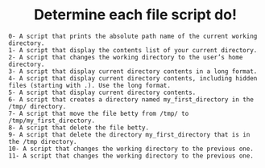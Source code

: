 
<h1 align="center">Determine each file script do!</h1>

	0- A script that prints the absolute path name of the current working directory. 
	1- A script that display the contents list of your current directory.
	2- A script that changes the working directory to the user’s home directory.
	3- A script that display current directory contents in a long format.
	4- A script that display current directory contents, including hidden files (starting with .). Use the long format.
	5- A script that display current directory contents.
	6- A script that creates a directory named my_first_directory in the /tmp/ directory.
	7- A script that move the file betty from /tmp/ to /tmp/my_first_directory.
	8- A script that delete the file betty.
	9- A script that delete the directory my_first_directory that is in the /tmp directory.
	10- A script that changes the working directory to the previous one.
	11- A script that changes the working directory to the previous one.
	
